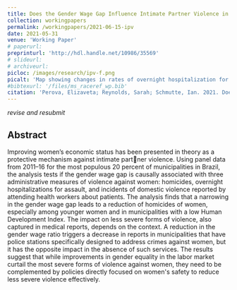 ```yaml
---
title: Does the Gender Wage Gap Influence Intimate Partner Violence in Brazil? Evidence from Administrative Health Data"
collection: workingpapers
permalink: /workingpapers/2021-06-15-ipv
date: 2021-05-31
venue: 'Working Paper'
# paperurl: 
preprinturl: 'http://hdl.handle.net/10986/35569'
# slideurl: 
# archiveurl: 
picloc: /images/research/ipv-f.png
picalt: 'Map showing changes in rates of overnight hospitalization for assault for women across Brazilian municipalities'
#bibtexurl: '/files/ms_raceref_wp.bib'
citation: 'Perova, Elizaveta; Reynolds, Sarah; Schmutte, Ian. 2021. Does the Gender Wage Gap Influence Intimate Partner Violence in Brazil? Evidence from Administrative Health Data. Policy Research Working Paper No. 9656. World Bank, Washington, DC. https://openknowledge.worldbank.org/handle/10986/35569 License: CC BY 3.0 IGO.'
---
```


*revise and resubmit*

## Abstract

Improving women’s economic status has been presented in theory as a protective mechanism against intimate partner violence. Using panel data from 2011–16 for the most populous 20 percent of municipalities in Brazil, the analysis tests if the gender wage gap is causally associated with
three administrative measures of violence against women: homicides, overnight hospitalizations for assault, and incidents of domestic violence reported by attending health workers about patients. The analysis finds that a narrowing in the gender wage gap leads to a reduction of homicides of women, especially among younger women and in municipalities with a low Human Development Index. The impact on less severe forms of violence, also captured in medical reports, depends on the context. A reduction in the gender wage ratio triggers a decrease in reports in municipalities
that have police stations specifically designed to address crimes against women, but it has the opposite impact in the absence of such services. The results suggest that while improvements in gender equality in the labor market curtail the most severe forms of violence against women, they
need to be complemented by policies directly focused on women's safety to reduce less severe violence effectively.
